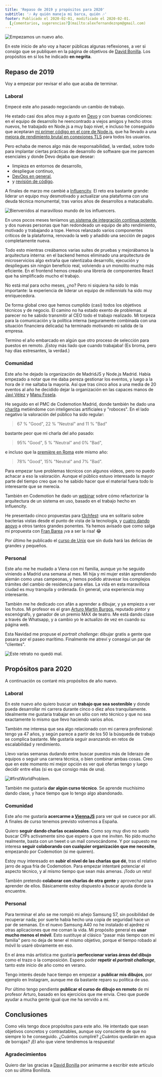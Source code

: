 ```yaml
---
title: 'Repaso de 2019 y propósitos para 2020'
subtitle: '🎶 Ay quién maneja mi barca, quién 🎶'
footer: Publicado el 2020-02-01, modificado el 2020-02-01.
  [¿Comentarios, sugerencias?](mailto:alexfernandeznpm@gmail.com)
---
```


![Empezamos un nuevo año.](pics/repaso-anyo-nuevo.jpg "San Isidro Concert at Retiro Park, fuente: https://commons.wikimedia.org/wiki/File:MADRID_060515_MXALX_096.jpg")

En este inicio de año voy a hacer públicas algunas reflexiones,
a ver si consigo que se publiquen en la página de objetivos de
[David Bonilla](https://bonillaware.com/objetivos-para-2020).
Los propósitos en sí los he indicado **en negrita**.

## Repaso de 2019

Voy a empezar por revisar el año que acaba de terminar.

### Laboral

Empecé este año pasado negociando un cambio de trabajo.

He estado casi dos años muy a gusto en [Devo](https://www.devo.com/)
y con buenas condiciones:
en el equipo de desarrollo he reencontrado a viejos amigos y hecho otros nuevos,
he trabajado en Node.js a muy bajo nivel,
e incluso he conseguido que aceptaran
[mi primer código en el core de Node.js](https://github.com/nodejs/node/pull/20344),
que ha llevado a una
[mejora de rendimiento brutal en conexiones TLS](https://github.com/nodejs/node/pull/27861)
para todos los usuarios.

Pero echaba de menos algo más de responsabilidad, la verdad,
sobre todo para implantar ciertas prácticas de desarrollo de software
que me parecen esenciales y donde Devo dejaba que desear:

* limpieza en entornos de desarrollo,
* despliegue continuo,
* [DevOps en general](http://pinchito.es/2017/build-your-own-devops-infrastructure.html),
* y [revisión de código](http://pinchito.es/2018/has-anyone-else-seen-your-code.html).

A finales de marzo me cambié a
[Influencity](https://influencity.com/).
El reto era bastante grande:
liderar un equipo muy desmotivado y actualizar una plataforma con una deuda técnica monumental,
tras varios años de desarrollos a matacaballo.

![Bienvenidos al maravilloso mundo de los influencers.](pics/repaso-influencers.jpg "Mona et la laitière immortalisent leur voyage chez le cri, fuente: https://commons.wikimedia.org/wiki/File:Selfie_art.jpg")

En unos pocos meses teníamos
[un sistema de integración continua potente](http://pinchito.es/2019/devops-on-the-cheap.html),
y dos nuevas personas que han redondeado un equipo de alto rendimiento, motivado y trabajando a tope.
Hemos relanzado varios componentes críticos de la plataforma,
renovado la web y añadido una sección de pagos completamente nueva.

Todo esto mientras creábamos varias suites de pruebas y
mejorábamos la arquitectura interna:
en el backend hemos eliminado una arquitectura de microservicios algo extraña
que ralentizaba desarrollo, ejecución y despliegues sin ningún beneficio real,
volviendo a un monolito mucho más eficiente.
En el frontend hemos creado una librería de componentes React
que ha simplificado mucho el trabajo.

No está mal para ocho meses, ¿no?
Pero ni siquiera ha sido lo más importante:
la experiencia de liderar un equipo de _millennials_ ha sido muy enriquecedora.

De forma global creo que hemos cumplido (casi) todos los objetivos técnicos y de negocio.
El camino no ha estado exento de problemas:
al parecer no he sabido transmitir al CEO todo el trabajo realizado.
Mi torpeza para la comunicación y la política interna
(seguramente combinada con una situación financiera delicada)
ha terminado motivando mi salida de la empresa.

Termino el año embarcado en algún que otro proceso de selección para puestos en remoto.
¡Estoy más liado que cuando trabajaba!
(Es broma, pero hay días estresantes, la verdad.)

### Comunidad

Este año he dejado la organización de MadridJS y Node.js Madrid.
Había empezado a notar que me daba pereza gestionar los eventos,
y luego a la hora de ir me saltaba la mayoría.
Así que tras cinco años a una media de 20 eventos al año
he decidido dejar la organización en las capaces manos de
[Javi Vélez](https://twitter.com/javiervelezreye) y
[Manu Fosela](https://twitter.com/manufosela).

He seguido en el PMC de Codemotion Madrid,
donde también he dado una
[charlita](https://events.codemotion.com/conferences/madrid/2019/speaker/4421/)
metiéndome con inteligencias artificiales y "roboces".
En el lado negativo la valoración del público ha sido regular:

> 67 % "Good", 22 % "Neutral" and 11 % "Bad"

bastante peor que mi charla del año pasado:

> 95% "Good", 5 % "Neutral" and 0% "Bad",

e incluso que la [première en Roma](https://events.codemotion.com/conferences/rome/2019/speaker/4421/) este mismo año:

> 78% "Good",  15% "Neutral" and  7% "Bad".

Para empezar tuve problemas técnicos con algunos vídeos,
pero no puedo achacar a eso la valoración.
Aunque el público estuvo interesado la mayor parte del tiempo
creo que no he sabido hacer que el material fuera todo lo interesante que se merecía.

También en Codemotion he dado un
[webinar](https://extra.codemotion.com/webinar-alexfernandez-refactoringarchitecture/)
sobre cómo refactorizar la arquitectura de un sistema en uso,
basado en el trabajo hecho en Influencity.

He presentado cinco propuestas para
[t3chfest](https://t3chfest.es/2020/en):
una en solitario sobre bacterias vistas desde el punto de vista de la tecnología,
y [cuatro dando apoyo](https://twitter.com/pinchito/status/1207344167854247937) a otros tantos grandes ponentes.
Ya hemos avisado que como salga mi propuesta con [Fran Barea](https://twitter.com/MandisBack) ¡va a ser la risa! 😂

Por último he publicado el
[curso de Unix](http://pinchito.es/2019/curso-unix.html)
que sin duda hará las delicias de grandes y pequeños.

### Personal

Este año me he mudado a Viena con mi familia,
aunque yo he seguido viniendo a Madrid una semana al mes.
Mi hija y mi mujer están aprendiendo alemán como unas campeonas,
y hemos podido atravesar los complejos trámites del cambio de residencia para ellas.
La vida en esta maravillosa ciudad es muy tranquila y ordenada.
En general, una experiencia muy interesante.

También me he dedicado con afán a aprender a dibujar,
y ya empiezo a ver los frutos.
Mi profesor es el gran
[Arturo Martín Burgos](http://www.arturomartinburgos.com/),
reputado pintor y escenógrafo, y ganador de un premio MAX de teatro.
Me está dando clase a través de Whatsapp,
y a cambio yo le actualizo de vez en cuando su página web.

Esta Navidad me propuse el _portrait challenge_:
dibujar gratis a gente que pasara por el paseo marítimo.
Finalmente me atreví y conseguí un par de "clientes".

![Este retrato no quedó mal.](pics/repaso-retrato.jpg "Afortunado poseedor de un Fernández")

## Propósitos para 2020

A continuación os contaré mis propósitos de año nuevo.

### Laboral

En este nuevo año quiero buscar un **trabajo que sea sostenible**
y donde pueda desarrollar mi carrera durante cinco o diez años tranquilamente.
Idealmente me gustaría trabajar en un sitio con reto técnico
y que no sea exactamente lo mismo que llevo haciendo varios años.

También me interesa que sea algo relacionado con mi carrera profesional:
tengo ya 47 años, y según parece a partir de los 50 la búsqueda de trabajo se complica bastante.
Me gustaría seguir avanzando en retos de escalabilidad y rendimiento.

Llevo varias semanas dudando entre buscar puestos más de liderazo de equipos o seguir una carrera técnica,
o bien combinar ambas cosas.
Creo que en este momento mi mejor opción es ver qué ofertas tengo
y luego decidir entre ellas
(si es que consigo más de una).

![#firstWorldProblem.](pics/repaso-desempleo.jpg "Unemployed men queued outside a depression soup kitchen opened in Chicago by Al Capone, fuente: https://commons.wikimedia.org/wiki/File:Unemployed_men_queued_outside_a_depression_soup_kitchen_opened_in_Chicago_by_Al_Capone,_02-1931_-_NARA_-_541927.jpg")

También me gustaría **dar algún curso técnico**.
Se aprende muchísimo dando clase,
y hace tiempo que lo tengo algo abandonado.

### Comunidad

Este año me gustaría **acercarme a
[ViennaJS](https://viennajs.org/)**
para ver qué se cuece por allí.
A finales de curso tenemos previsto volvernos a España.

Quiero **seguir dando charlas ocasionales**.
Como soy muy divo no suelo buscar CfPs activamente sino que espero a que me inviten.
No pido mucho realmente, basta con un tweet o un mail convocándome.
Y por supuesto me interesa **seguir colaborando con cualquier organización que me necesite**,
empezando por Codemotion (si me quieren).

Estoy muy interesado en **subir el nivel de las charlas que dé**,
tras el relativo jarro de agua fría de Codemotion.
Para empezar intentaré potenciar el aspecto técnico,
y al mismo tiempo que sean más amenas.
¡Todo un reto!

También pretendo **colaborar con charlas de otra gente**
y aprovechar para aprender de ellos.
Básicamente estoy dispuesto a buscar ayuda donde la encuentre.

### Personal

Para terminar el año se me rompió mi añejo Samsung S7,
sin posibilidad de recuperar nada;
por suerte había hecho una copia de seguridad hace un par de semanas.
En el nuevo Samsung A40 no he instalado el ajedrez ni otras aplicaciones que me coman la vida.
Mi propósito general es **usar mucho menos el móvil**.
Esto sustituye al clásico "pasar más tiempo con mi familia" pero no deja de tener el mismo objetivo,
porque el tiempo robado al móvil lo usaré obviamente en eso.

En el área más artística me gustaría **perfeccionar varias áreas del dibujo**
como el trazo o la composición.
Espero poder **repetir el _portrait challenge_**,
tanto este inicio de año como en verano.

Tengo interés desde hace tiempo en empezar a **publicar mis dibujos**,
por ejemplo en Instagram,
aunque me da bastante reparo su política de uso.

Por último tengo pendiente **publicar el curso de dibujo en remoto** de mi profesor Arturo,
basado en los ejercicios que me envía.
Creo que puede ayudar a mucha gente igual que me ha servido a mí.

## Conclusiones

Como véis tengo doce propósitos para este año.
He intentado que sean objetivos concretos y contrastables,
aunque soy consciente de que no siempre lo he conseguido.
¿Cuántos cumpliré?
¿Cuántos quedarán en agua de borrajas?
¡El año que viene tendremos la respuesta!

### Agradecimientos

Quiero dar las gracias a
[David Bonilla](https://bonillaware.com/objetivos-para-2020)
por animarme a escribir este artículo con su última Bonilista.

